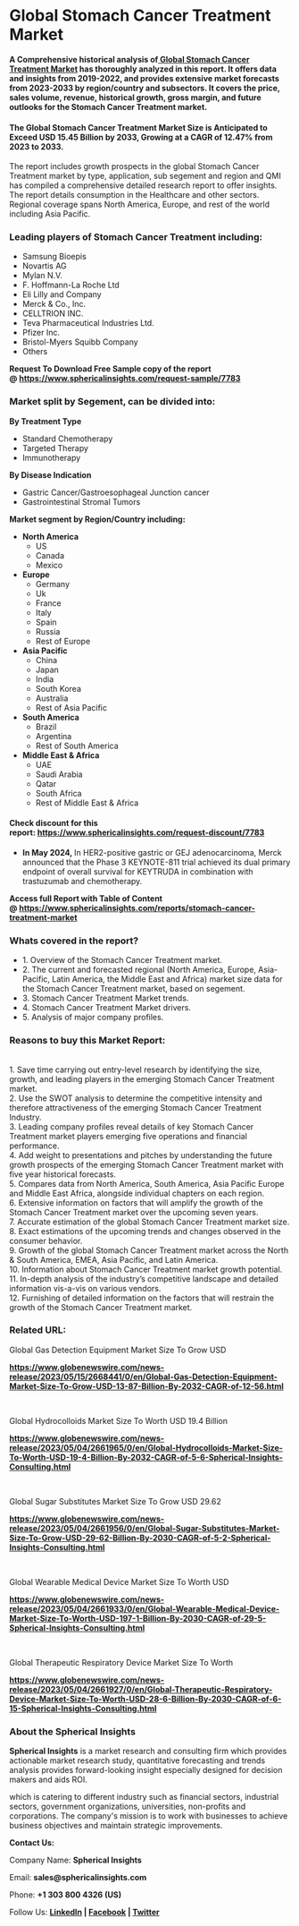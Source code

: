 <h1 class="news-post-title">Global Stomach Cancer Treatment Market</h1>
<p><strong>A Comprehensive historical analysis of<a href="https://www.sphericalinsights.com/reports/stomach-cancer-treatment-market" target="_blank" rel="noopener">&nbsp;Global Stomach Cancer Treatment Market</a>&nbsp;has thoroughly analyzed in this report. It offers data and insights from 2019-2022, and provides extensive market forecasts from 2023-2033 by region/country and subsectors. It covers the price, sales volume, revenue, historical growth, gross margin, and future outlooks for the Stomach Cancer Treatment market.</strong></p>
<h4><strong>The Global Stomach Cancer Treatment Market Size is Anticipated to Exceed USD 15.45 Billion by 2033, Growing at a CAGR of 12.47% from 2023 to 2033.</strong></h4>
<p>The report includes growth prospects in the global Stomach Cancer Treatment market by type, application, sub segement and region and QMI has compiled a comprehensive detailed research report to offer insights. The report details consumption in the Healthcare and other sectors. Regional coverage spans North America, Europe, and rest of the world including Asia Pacific.</p>
<h3><strong>Leading players of Stomach Cancer Treatment including:</strong></h3>
<ul>
<li>Samsung Bioepis</li>
<li>Novartis AG</li>
<li>Mylan N.V.</li>
<li>F. Hoffmann-La Roche Ltd</li>
<li>Eli Lilly and Company</li>
<li>Merck &amp; Co., Inc.</li>
<li>CELLTRION INC.</li>
<li>Teva Pharmaceutical Industries Ltd.</li>
<li>Pfizer Inc.</li>
<li>Bristol-Myers Squibb Company</li>
<li>Others &nbsp;&nbsp;</li>
</ul>
<p><strong>Request To Download Free Sample copy of the report @&nbsp;<a href="https://www.sphericalinsights.com/request-sample/7783">https://www.sphericalinsights.com/request-sample/7783</a></strong></p>
<h3><strong>Market split by Segement, can be divided into:</strong></h3>
<p><strong>By Treatment Type &nbsp;</strong></p>
<ul>
<li>Standard Chemotherapy</li>
<li>Targeted Therapy</li>
<li>Immunotherapy</li>
</ul>
<p><strong>By Disease Indication &nbsp;&nbsp;</strong></p>
<ul>
<li>Gastric Cancer/Gastroesophageal Junction cancer</li>
<li>Gastrointestinal Stromal Tumors</li>
</ul>
<p><strong>Market segment by Region/Country including:</strong></p>
<ul>
<li><strong>North America</strong>
<ul>
<li>US</li>
<li>Canada</li>
<li>Mexico</li>
</ul>
</li>
<li><strong>Europe</strong>
<ul>
<li>Germany</li>
<li>Uk</li>
<li>France</li>
<li>Italy</li>
<li>Spain</li>
<li>Russia</li>
<li>Rest of Europe</li>
</ul>
</li>
<li><strong>Asia Pacific</strong>
<ul>
<li>China</li>
<li>Japan</li>
<li>India</li>
<li>South Korea</li>
<li>Australia</li>
<li>Rest of Asia Pacific</li>
</ul>
</li>
<li><strong>South America</strong>
<ul>
<li>Brazil</li>
<li>Argentina</li>
<li>Rest of South America</li>
</ul>
</li>
<li><strong>Middle East &amp; Africa</strong>
<ul>
<li>UAE</li>
<li>Saudi Arabia</li>
<li>Qatar</li>
<li>South Africa</li>
<li>Rest of Middle East &amp; Africa</li>
</ul>
</li>
</ul>
<h4>Check discount for this report:&nbsp;<a href="https://www.sphericalinsights.com/request-discount/7783">https://www.sphericalinsights.com/request-discount/7783</a></h4>
<ul>
<li><strong>In May 2024,&nbsp;</strong>In HER2-positive gastric or GEJ adenocarcinoma, Merck announced that the Phase 3 KEYNOTE-811 trial achieved its dual primary endpoint of overall survival for KEYTRUDA in combination with trastuzumab and chemotherapy.<strong>&nbsp;</strong><strong>&nbsp;&nbsp;</strong></li>
</ul>
<p><strong>Access full Report with Table of Content @&nbsp;<a href="https://www.sphericalinsights.com/reports/stomach-cancer-treatment-market">https://www.sphericalinsights.com/reports/stomach-cancer-treatment-market</a>&nbsp;</strong></p>
<h3><strong>Whats covered in the report?</strong></h3>
<ul>
<li>1. Overview of the Stomach Cancer Treatment market.</li>
<li>2. The current and forecasted regional (North America, Europe, Asia-Pacific, Latin America, the Middle East and Africa) market size data for the Stomach Cancer Treatment market, based on segement.</li>
<li>3. Stomach Cancer Treatment Market trends.</li>
<li>4. Stomach Cancer Treatment Market drivers.</li>
<li>5. Analysis of major company profiles.</li>
</ul>
<h3><strong>Reasons to buy this Market Report:</strong></h3>
<p><br />1. Save time carrying out entry-level research by identifying the size, growth, and leading players in the emerging Stomach Cancer Treatment market.<br />2. Use the SWOT analysis to determine the competitive intensity and therefore attractiveness of the emerging Stomach Cancer Treatment Industry.<br />3. Leading company profiles reveal details of key Stomach Cancer Treatment market players emerging five operations and financial performance.<br />4. Add weight to presentations and pitches by understanding the future growth prospects of the emerging Stomach Cancer Treatment market with five year historical forecasts.<br />5. Compares data from North America, South America, Asia Pacific Europe and Middle East Africa, alongside individual chapters on each region.<br />6. Extensive information on factors that will amplify the growth of the Stomach Cancer Treatment market over the upcoming seven years.<br />7. Accurate estimation of the global Stomach Cancer Treatment market size.<br />8. Exact estimations of the upcoming trends and changes observed in the consumer behavior.<br />9. Growth of the global Stomach Cancer Treatment market across the North &amp; South America, EMEA, Asia Pacific, and Latin America.<br />10. Information about Stomach Cancer Treatment market growth potential.<br />11. In-depth analysis of the industry&rsquo;s competitive landscape and detailed information vis-a-vis on various vendors.<br />12. Furnishing of detailed information on the factors that will restrain the growth of the Stomach Cancer Treatment market.</p>
<h3><strong>Related URL:</strong></h3>
<p>Global Gas Detection Equipment Market Size To Grow USD</p>
<p><strong><a href="https://www.globenewswire.com/news-release/2023/05/15/2668441/0/en/Global-Gas-Detection-Equipment-Market-Size-To-Grow-USD-13-87-Billion-By-2032-CAGR-of-12-56.html">https://www.globenewswire.com/news-release/2023/05/15/2668441/0/en/Global-Gas-Detection-Equipment-Market-Size-To-Grow-USD-13-87-Billion-By-2032-CAGR-of-12-56.html</a>&nbsp;</strong></p>
<p>&nbsp;</p>
<p>Global Hydrocolloids Market Size To Worth USD 19.4 Billion</p>
<p><strong><a href="https://www.globenewswire.com/news-release/2023/05/04/2661965/0/en/Global-Hydrocolloids-Market-Size-To-Worth-USD-19-4-Billion-By-2032-CAGR-of-5-6-Spherical-Insights-Consulting.html">https://www.globenewswire.com/news-release/2023/05/04/2661965/0/en/Global-Hydrocolloids-Market-Size-To-Worth-USD-19-4-Billion-By-2032-CAGR-of-5-6-Spherical-Insights-Consulting.html</a>&nbsp;</strong></p>
<p>&nbsp;</p>
<p>Global Sugar Substitutes Market Size To Grow USD 29.62</p>
<p><strong><a href="https://www.globenewswire.com/news-release/2023/05/04/2661956/0/en/Global-Sugar-Substitutes-Market-Size-To-Grow-USD-29-62-Billion-By-2030-CAGR-of-5-2-Spherical-Insights-Consulting.html">https://www.globenewswire.com/news-release/2023/05/04/2661956/0/en/Global-Sugar-Substitutes-Market-Size-To-Grow-USD-29-62-Billion-By-2030-CAGR-of-5-2-Spherical-Insights-Consulting.html</a>&nbsp;</strong></p>
<p>&nbsp;</p>
<p>Global Wearable Medical Device Market Size To Worth USD</p>
<p><strong><a href="https://www.globenewswire.com/news-release/2023/05/04/2661933/0/en/Global-Wearable-Medical-Device-Market-Size-To-Worth-USD-197-1-Billion-By-2030-CAGR-of-29-5-Spherical-Insights-Consulting.html">https://www.globenewswire.com/news-release/2023/05/04/2661933/0/en/Global-Wearable-Medical-Device-Market-Size-To-Worth-USD-197-1-Billion-By-2030-CAGR-of-29-5-Spherical-Insights-Consulting.html</a>&nbsp;</strong></p>
<p>&nbsp;</p>
<p>Global Therapeutic Respiratory Device Market Size To Worth</p>
<p><strong><a href="https://www.globenewswire.com/news-release/2023/05/04/2661927/0/en/Global-Therapeutic-Respiratory-Device-Market-Size-To-Worth-USD-28-6-Billion-By-2030-CAGR-of-6-15-Spherical-Insights-Consulting.html">https://www.globenewswire.com/news-release/2023/05/04/2661927/0/en/Global-Therapeutic-Respiratory-Device-Market-Size-To-Worth-USD-28-6-Billion-By-2030-CAGR-of-6-15-Spherical-Insights-Consulting.html</a>&nbsp;</strong></p>
<h3><strong>About the Spherical Insights</strong></h3>
<p><strong>Spherical Insights</strong>&nbsp;is a market research and consulting firm which provides actionable market research study, quantitative forecasting and trends analysis provides forward-looking insight especially designed for decision makers and aids ROI.</p>
<p>which is catering to different industry such as financial sectors, industrial sectors, government organizations, universities, non-profits and corporations. The company's mission is to work with businesses to achieve business objectives and maintain strategic improvements.</p>
<p><strong>Contact Us:</strong></p>
<p>Company Name:&nbsp;<strong>Spherical Insights</strong></p>
<p>Email:&nbsp;<strong>sales@sphericalinsights.com</strong></p>
<p>Phone:&nbsp;<strong>+1 303 800 4326 (US)</strong></p>
<p>Follow Us:&nbsp;<strong><a href="https://www.linkedin.com/company/spherical-insight/"><u>LinkedIn</u></a>&nbsp;|&nbsp;<a href="https://www.facebook.com/sphericalinsights22"><u>Facebook</u></a>&nbsp;|&nbsp;<a href="https://twitter.com/SInsights_US"><u>Twitter</u></a></strong></p>
